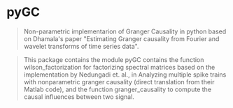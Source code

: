 # pyGC
 
> Non-parametric implementarion of Granger Causality in python based on Dhamala's paper "Estimating Granger causality from Fourier and wavelet transforms of time series data".

> This package contains the module pyGC contains the function wilson_factorization for factorizing spectral matrices based on the implementation by Nedungadi et. al., in Analyzing multiple spike trains with nonparametric granger causality (direct translation from their Matlab code), and the function granger_causality to compute the causal influences between two signal.


